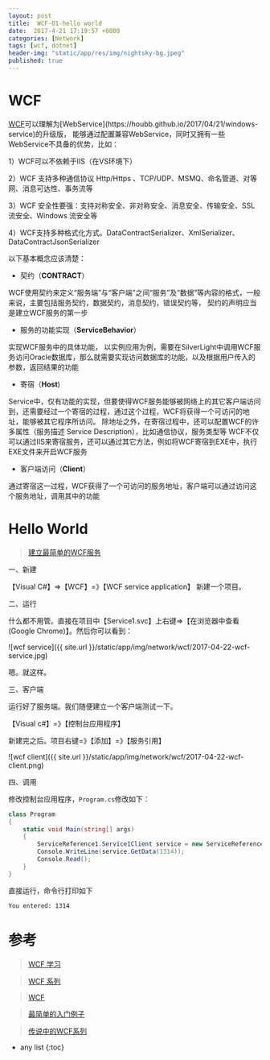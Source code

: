 ```yaml
---
layout: post
title:  WCF-01-hello world
date:  2017-4-21 17:19:57 +0800
categories: [Network]
tags: [wcf, dotnet]
header-img: "static/app/res/img/nightsky-bg.jpeg"
published: true
---
```



# WCF 

[WCF](https://msdn.microsoft.com/zh-cn/library/ms731190(v=vs.110).aspx)可以理解为[WebService](https://houbb.github.io/2017/04/21/windows-service)的升级版，
能够通过配置兼容WebService，同时又拥有一些WebService不具备的优势，比如：

1）WCF可以不依赖于IIS（在VS环境下）

2）WCF 支持多种通信协议 Http/Https 、TCP/UDP、MSMQ、命名管道、对等网、消息可达性、事务流等

3）WCF 安全性要强：支持对称安全、非对称安全、消息安全、传输安全、SSL 流安全、Windows 流安全等

4）WCF支持多种格式化方式。DataContractSerializer、XmlSerializer、  DataContractJsonSerializer


以下基本概念应该清楚：

- 契约（**CONTRACT**）

WCF使用契约来定义“服务端”与“客户端”之间“服务”及“数据”等内容的格式，一般来说，主要包括服务契约，数据契约，消息契约，错误契约等，
契约的声明应当是建立WCF服务的第一步
 
- 服务的功能实现（**ServiceBehavior**）

实现WCF服务中的具体功能，
以实例应用为例，需要在SilverLight中调用WCF服务访问Oracle数据库，那么就需要实现访问数据库的功能，以及根据用户传入的参数，返回结果的功能
 
- 寄宿（**Host**)

Service中，仅有功能的实现，但要使得WCF服务能够被网络上的其它客户端访问到，还需要经过一个寄宿的过程，通过这个过程，WCF将获得一个可访问的地址，能够被其它程序所访问。
除地址之外，在寄宿过程中，还可以配置WCF的许多属性（服务描述 Service Description），比如通信协议，服务类型等
WCF不仅可以通过IIS来寄宿服务，还可以通过其它方法，例如将WCF寄宿到EXE中，执行EXE文件来开启WCF服务
 
- 客户端访问（**Client**）

通过寄宿这一过程，WCF获得了一个可访问的服务地址，客户端可以通过访问这个服务地址，调用其中的功能



# Hello World

> [建立最简单的WCF服务](http://blog.csdn.net/rrrrssss00/article/details/7979699)

一、新建

【Visual C#】=>【WCF】=》【WCF service application】 新建一个项目。


二、运行

什么都不用管。直接在项目中【Service1.svc】上右键=>【在浏览器中查看(Google Chrome)】。然后你可以看到：

![wcf service]({{ site.url }}/static/app/img/network/wcf/2017-04-22-wcf-service.jpg)

嗯。就这样。


三、客户端

运行好了服务端。我们随便建立一个客户端测试一下。

【Visual c#】=》【控制台应用程序】

新建完之后。项目右键=》【添加】=》【服务引用】

![wcf client]({{ site.url }}/static/app/img/network/wcf/2017-04-22-wcf-client.png)

四、调用
    
修改控制台应用程序，`Program.cs`修改如下：

```c#
class Program
{
    static void Main(string[] args)
    {
        ServiceReference1.Service1Client service = new ServiceReference1.Service1Client();
        Console.WriteLine(service.GetData(1314));
        Console.Read();
    }
}
```

直接运行，命令行打印如下

```
You entered: 1314
```

    
    


# 参考

> [WCF 学习](http://blog.csdn.net/rrrrssss00/article/details/7979158)

> [WCF 系列](http://www.cnblogs.com/huangxincheng/category/698705.html)

> [WCF](https://msdn.microsoft.com/zh-cn/library/aa702682(v=vs.110).aspx)

> [最简单的入门例子](http://blog.csdn.net/binggetong/article/details/54647575?foxhandler=RssReadRenderProcessHandler)


> [传说中的WCF系列](http://blog.csdn.net/column/details/wcf-example-come.html)



* any list
{:toc}


